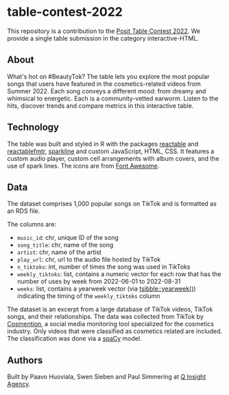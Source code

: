# table-contest-2022

This repository is a contribution to the [Posit Table Contest 2022](https://www.rstudio.com/blog/rstudio-table-contest-2022/).
We provide a single table submission in the category interactive-HTML.

## About

What's hot on #BeautyTok? The table lets you explore the most popular songs that users have featured in the cosmetics-related videos from Summer 2022. Each song conveys a different mood: from dreamy and whimsical to energetic. Each is a community-vetted earworm. Listen to the hits, discover trends and compare metrics in this interactive table.

## Technology

The table was built and styled in R with the packages [reactable](https://glin.github.io/reactable/) and [reactablefmtr](https://kcuilla.github.io/reactablefmtr/), [sparkline](https://github.com/htmlwidgets/sparkline) and custom JavaScript, HTML, CSS. It features a custom audio player, custom cell arrangements with album covers, and the use of spark lines. The icons are from [Font Awesome](https://fontawesome.com).

## Data

The dataset comprises 1,000 popular songs on TikTok and is formatted as an RDS file.

The columns are:

-   `music_id`: chr, unique ID of the song
-   `song_title`: chr, name of the song
-   `artist`: chr, name of the artist
-   `play_url`: chr, url to the audio file hosted by TikTok
-   `n_tiktoks`: int, number of times the song was used in TikToks
-   `weekly_tiktoks`: list, contains a numeric vector for each row that has the number of uses by week from 2022-06-01 to 2022-08-31
-   `weeks`: list, contains a yearweek vector (via [tsibble::yearweek()](https://tsibble.tidyverts.org/reference/year-week.html)) indicating the timing of the `weekly_tiktoks` column

The dataset is an excerpt from a large database of TikTok videos, TikTok songs, and their relationships. The data was collected from TikTok by [Cosmention](https://cosmention.com), a social media monitoring tool specialized for the cosmetics industry. Only videos that were classified as cosmetics related are included. The classification was done via a [spaCy](https://spacy.io) model.

## Authors

Built by Paavo Huoviala, Swen Sieben and Paul Simmering at [Q Insight Agency](https://teamq.de/en).
